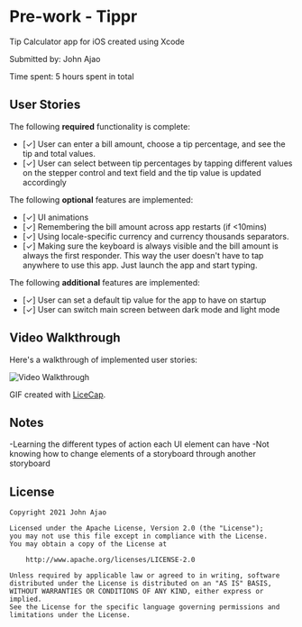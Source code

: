  # Pre-work - Tippr
 Tip Calculator app for iOS created using Xcode
 
Submitted by: John Ajao

Time spent: 5 hours spent in total

## User Stories

The following **required** functionality is complete:

* [✓] User can enter a bill amount, choose a tip percentage, and see the tip and total values.
* [✓] User can select between tip percentages by tapping different values on the stepper control and text field and the tip value is updated accordingly

The following **optional** features are implemented:

* [✓] UI animations
* [✓] Remembering the bill amount across app restarts (if <10mins)
* [✓] Using locale-specific currency and currency thousands separators.
* [✓] Making sure the keyboard is always visible and the bill amount is always the first responder. This way the user doesn't have to tap anywhere to use this app. Just launch the app and start typing.

The following **additional** features are implemented:

- [✓] User can set a default tip value for the app to have on startup
- [✓] User can switch main screen between dark mode and light mode


## Video Walkthrough

Here's a walkthrough of implemented user stories:

<img src='https://imgur.com/hTlRIsu' title='Video Walkthrough' width='' alt='Video Walkthrough' />

GIF created with [LiceCap](http://www.cockos.com/licecap/).

## Notes

-Learning the different types of action each UI element can have
-Not knowing how to change elements of a storyboard through another storyboard


## License

    Copyright 2021 John Ajao

    Licensed under the Apache License, Version 2.0 (the "License");
    you may not use this file except in compliance with the License.
    You may obtain a copy of the License at

        http://www.apache.org/licenses/LICENSE-2.0

    Unless required by applicable law or agreed to in writing, software
    distributed under the License is distributed on an "AS IS" BASIS,
    WITHOUT WARRANTIES OR CONDITIONS OF ANY KIND, either express or implied.
    See the License for the specific language governing permissions and
    limitations under the License.

